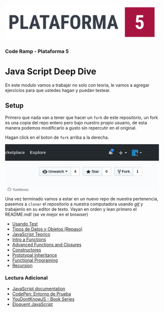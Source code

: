 
![Plataforma 5](./img/plataforma5.png)

### Code Ramp - Plataforma 5

# Java Script Deep Dive

En este modulo vamos a trabajar no solo con teoria, le vamos a agregar ejercicios para que ustedes hagan y puedan testear.

## Setup

Primero que nada van a tener que hacer un `fork` de este repositorio, un fork es una copia del repo entero pero bajo nuestro propio usuario, de esta manera podemos modificarlo a gusto sin repercutir en el original.

Hagan click en el boton de `fork` arriba a la derecha.

![Fork button](./img/fork.png)

Una vez terminado vamos a estar en un nuevo repo de nuestra pertenencia, pasemos a `clonar` el repositorio a nuestra computadora usando [_git_](../git) y trabajenlo en su editor de texto. Vayan en orden y lean primero el README.md! (se ve mejor en el browser)

* [Usando Test](./00-ProbandoTests/)
* [Tipos de Datos y Objetos (Repaso)](./01-Objetos/)
* [JavaScript Teorico](./02-JsTeorico/)
* [Intro a Functions](./03-Funciones1/)
* [Advanced Functions and Closures](./04-Funciones2)
* [Constructores](./05-Constructores)
* [Prototypal Inheritance](./06-Prototype)
* [Functional Programing](./07-ParadigmaFunctional)
* [Recursion](./08-Recursion)

### Lectura Adicional

* [JavaScript documentation](https://developer.mozilla.org/es/docs/Web/JavaScript)
* [CodePen: Entorno de Prueba](https://codepen.io/pen/)
* [YouDontKnowJS - Book Series](https://github.com/getify/You-Dont-Know-JS)
* [Eloquent JavaScript](http://eloquentjavascript.net/)

